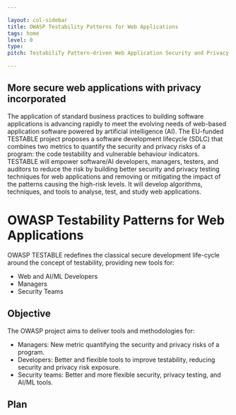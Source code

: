 ```yaml
---

layout: col-sidebar
title: OWASP Testability Patterns for Web Applications
tags: home
level: 0
type: 
pitch: TestabiliTy Pattern-driven Web Application Security and Privacy Testing

---
```


## More secure web applications with privacy incorporated
The application of standard business practices to building software applications is advancing rapidly to meet the evolving needs of web-based application software powered by artificial intelligence (AI). The EU-funded TESTABLE project proposes a software development lifecycle (SDLC) that combines two metrics to quantify the security and privacy risks of a program: the code testability and vulnerable behaviour indicators. TESTABLE will empower software/AI developers, managers, testers, and auditors to reduce the risk by building better security and privacy testing techniques for web applications and removing or mitigating the impact of the patterns causing the high-risk levels. It will develop algorithms, techniques, and tools to analyse, test, and study web applications.

# OWASP  Testability Patterns for Web Applications
OWASP TESTABLE redefines the classical secure development life-cycle around the concept of testability, providing new tools for:
- Web and AI/ML Developers
- Managers
- Security Teams

## Objective
The OWASP project aims to deliver tools and methodologies for:
- Managers: New metric quantifying the security and privacy risks of a program.
- Developers: Better and flexible tools to improve testability, reducing security and privacy risk exposure.
- Security teams: Better and more flexible security, privacy testing, and AI/ML tools.

## Plan



